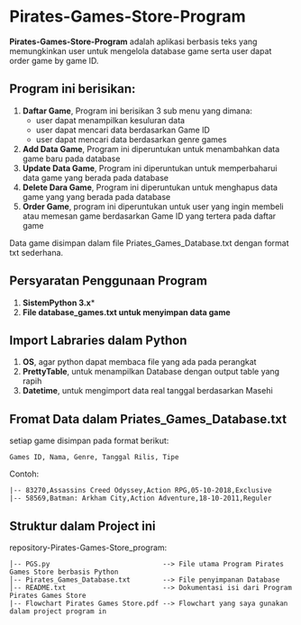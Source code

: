 # **Pirates-Games-Store-Program**

**Pirates-Games-Store-Program** adalah aplikasi berbasis teks yang memungkinkan user untuk mengelola database game serta user dapat order game by game ID. 

## Program ini berisikan:

1. **Daftar Game**, Program ini berisikan 3 sub menu yang dimana:
    - user dapat menampilkan kesuluran data
    - user dapat mencari data berdasarkan Game ID
    - user dapat mencari data berdasarkan genre games
3. **Add Data Game**, Program ini diperuntukan untuk menambahkan data game baru pada database
4. **Update Data Game**, Program ini diperuntukan untuk memperbaharui data game yang berada pada database
5. **Delete Dara Game**, Program ini diperuntukan untuk menghapus data game yang yang berada pada database
6. **Order Game**, program ini diperuntukan untuk user yang ingin membeli atau memesan game berdasarkan Game ID yang tertera pada daftar game

Data game disimpan dalam file Priates_Games_Database.txt dengan format txt sederhana.
  
## Persyaratan Penggunaan Program
1. **SistemPython 3.x***
2. **File database_games.txt untuk menyimpan data game**

## Import Labraries dalam Python
1. **OS**, agar python dapat membaca file yang ada pada perangkat
2. **PrettyTable**, untuk menampilkan Database dengan output table yang rapih
3. **Datetime**, untuk mengimport data real tanggal berdasarkan Masehi

## Fromat Data dalam Priates_Games_Database.txt
setiap game disimpan pada format berikut:

    Games ID, Nama, Genre, Tanggal Rilis, Tipe

Contoh:

    |-- 83270,Assassins Creed Odyssey,Action RPG,05-10-2018,Exclusive
    |-- 58569,Batman: Arkham City,Action Adventure,18-10-2011,Reguler


## Struktur dalam Project ini
repository-Pirates-Games-Store_program:

    │-- PGS.py                            --> File utama Program Pirates Games Store berbasis Python
    │-- Pirates_Games_Database.txt        --> File penyimpanan Database
    │-- README.txt                        --> Dokumentasi isi dari Program Pirates Games Store
    |-- Flowchart Pirates Games Store.pdf --> Flowchart yang saya gunakan dalam project program in
